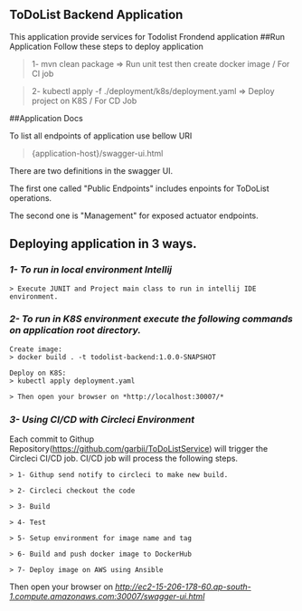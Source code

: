 ## ToDoList Backend Application
This application provide services for Todolist Frondend application
##Run Application
Follow these steps to deploy application
>1- mvn clean package   => Run unit test then create docker image    / For CI job

>2- kubectl apply -f ./deployment/k8s/deployment.yaml  => Deploy project on K8S / For CD Job

##Application Docs

To list all endpoints of application use bellow URI
> {application-host}/swagger-ui.html

There are two definitions in the swagger UI. 

The first one called "Public Endpoints" includes enpoints for ToDoList operations.

The second one is "Management" for exposed actuator endpoints.

## Deploying application in 3 ways.

### *1- To run in local environment Intellij*

```
> Execute JUNIT and Project main class to run in intellij IDE environment. 
```

### *2- To run in K8S environment execute the following commands on application root directory.*
```
Create image:
> docker build . -t todolist-backend:1.0.0-SNAPSHOT

Deploy on K8S:
> kubectl apply deployment.yaml

> Then open your browser on *http://localhost:30007/*
```

### *3- Using CI/CD with Circleci Environment*

Each commit to Githup Repository(https://github.com/garbii/ToDoListService)
will trigger the Circleci CI/CD job. CI/CD job will process the following steps.
```
> 1- Githup send notify to circleci to make new build.

> 2- Circleci checkout the code

> 3- Build

> 4- Test

> 5- Setup environment for image name and tag

> 6- Build and push docker image to DockerHub 

> 7- Deploy image on AWS using Ansible
```
Then open your browser on *http://ec2-15-206-178-60.ap-south-1.compute.amazonaws.com:30007/swagger-ui.html*


